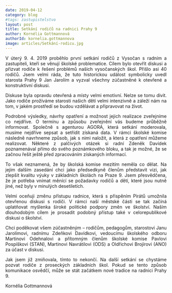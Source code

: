 ```yaml
---
date: 2019-04-12
category: blog
#tags: zastupistelstvo
layout: post
title: Setkání rodičů na radnici Prahy 9
author: Kornélia Gottmannová
authorId: kornelia.gottmannova
image: articles/Setkání-rodicu.jpg
---
```

<p style='text-align: justify;'>
V&nbsp;úterý 9.&nbsp;4.&nbsp;2019 proběhlo první setkání rodičů z&nbsp;Vysočan s&nbsp;radním a zastupiteli, kteří se věnují školské problematice. Cílem bylo otevřít diskusi a přizvat rodiče k&nbsp;řešení problémů našich vysočanských škol. Přišlo asi 40 rodičů. Jsem velmi ráda, že tuto historickou událost symbolicky uvedl starosta Prahy&nbsp;9 Jan Jarolím a vyzval všechny zúčastněné k&nbsp;otevřené a konstruktivní diskusi. 
</p><p style='text-align: justify;'>
Diskuse byla opravdu otevřená a místy velmi emotivní. Nelze se tomu divit. Jako rodiče prožíváme starosti našich dětí velmi intenzivně a záleží nám na tom, v&nbsp;jakém prostředí se budou vzdělávat a připravovat na život.
</p><p style='text-align: justify;'>
Podrobné výsledky, návrhy opatření a možnost jejich realizace zveřejníme co nejdříve. O termínu a způsobu zveřejnění vás budeme průběžně informovat. Společně s&nbsp;agenturou AGORA, která setkání moderovala, musíme nejdříve sepsat a setřídit získaná data.  V&nbsp;rámci školské komise následně navrhneme způsob, jak s&nbsp;nimi naložit, a která z&nbsp;opatření můžeme realizovat. Některé z&nbsp;palčivých otázek si radní Zdeněk Davídek poznamenával přímo do svého poznámkového bloku, a tak je možné, že se začnou řešit ještě před zpracováním získaných informací.
</p><p style='text-align: justify;'>
To však neznamená, že by školská komise mezitím neměla co dělat. Na jejím dalším zasedání chci jako předsedkyně členům představit vizi, jak zlepšit kvalitu výuky v základních školách na Praze&nbsp;9. Jsem přesvědčena, že je potřeba vnímat měnící se požadavky rodičů a dětí, které jsou nutně jiné, než byly v minulých desetiletích.
</p><p style='text-align: justify;'>
Velmi oceňuji změnu přístupu radnice, která s&nbsp;přispěním Pirátů umožnila otevřenou diskusi s&nbsp;rodiči. V&nbsp;rámci naší městské části se tak začíná uplatňovat myšlenka široké politické podpory změn ve školství. Naším dlouhodobým cílem je prosadit podobný přístup také v&nbsp;celorepublikové diskusi o školství.
</p><p style='text-align: justify;'>
Chci poděkovat všem zúčastněným&nbsp;– rodičům, pedagogům, starostovi Janu Jarolímovi, radnímu Zdeňkovi Davídkovi, vedoucímu školského odboru Martinovi Odehnalovi a přítomným členům školské komise Pavlovi Pospíškovi (STAN), Martinovi Navrátilovi (ODS) a Oldřichovi Brojírovi (ANO) za účast v&nbsp;diskusi.
</p><p style='text-align: justify;'>
Jak jsem již zmiňovala, tímto to nekončí. Na další setkání se chystáme pozvat rodiče z&nbsp;proseckých základních škol. Pokud se tento způsob komunikace osvědčí, může se stát začátkem nové tradice na radnici Prahy 9.
</p>
Kornélia Gottmannová 
